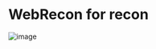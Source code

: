 # WebRecon for recon

![image](https://github.com/5hank4r/WebRecon/assets/34772838/d4edc431-e8df-460d-ba18-2343ee51da37)

